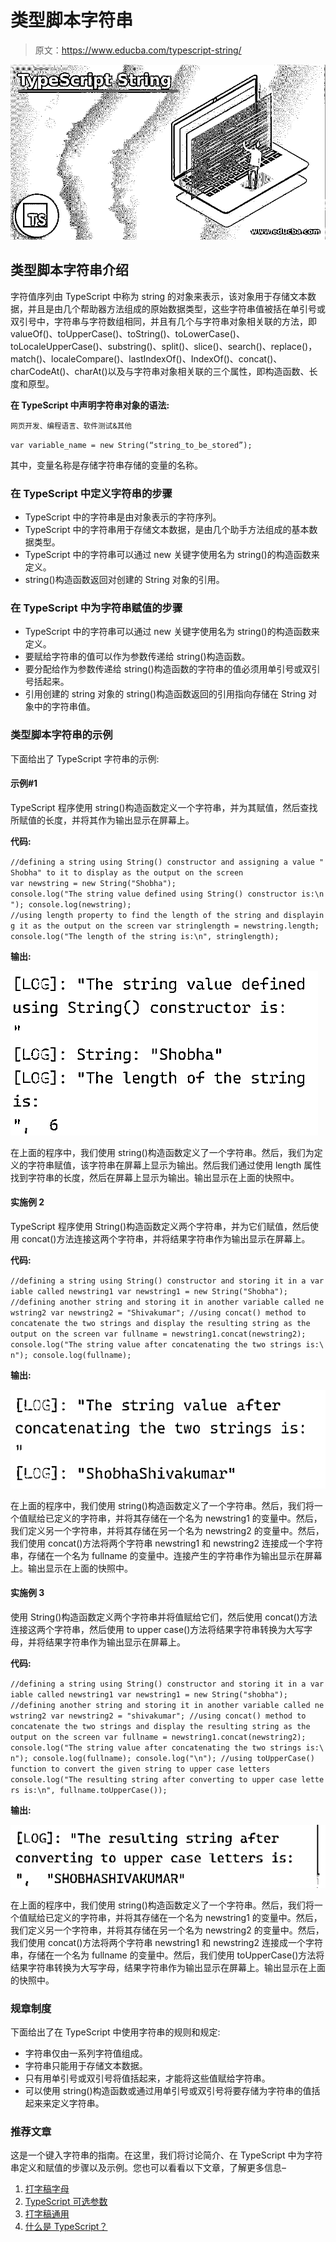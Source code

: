 # 类型脚本字符串

> 原文：<https://www.educba.com/typescript-string/>

![TypeScript String](img/40295eab7aee0fcaeadb09e13ca51c69.png)



## 类型脚本字符串介绍

字符值序列由 TypeScript 中称为 string 的对象来表示，该对象用于存储文本数据，并且是由几个帮助器方法组成的原始数据类型，这些字符串值被括在单引号或双引号中，字符串与字符数组相同，并且有几个与字符串对象相关联的方法，即 valueOf()、toUpperCase()、toString()、toLowerCase()、toLocaleUpperCase()、substring()、split()、slice()、search()、replace()， match()、localeCompare()、lastIndexOf()、IndexOf()、concat()、charCodeAt()、charAt()以及与字符串对象相关联的三个属性，即构造函数、长度和原型。

**在 TypeScript 中声明字符串对象的语法:**

<small>网页开发、编程语言、软件测试&其他</small>

`var variable_name = new String(“string_to_be_stored”);`

其中，变量名称是存储字符串存储的变量的名称。

### 在 TypeScript 中定义字符串的步骤

*   TypeScript 中的字符串是由对象表示的字符序列。
*   TypeScript 中的字符串用于存储文本数据，是由几个助手方法组成的基本数据类型。
*   TypeScript 中的字符串可以通过 new 关键字使用名为 string()的构造函数来定义。
*   string()构造函数返回对创建的 String 对象的引用。

### 在 TypeScript 中为字符串赋值的步骤

*   TypeScript 中的字符串可以通过 new 关键字使用名为 string()的构造函数来定义。
*   要赋给字符串的值可以作为参数传递给 string()构造函数。
*   要分配给作为参数传递给 string()构造函数的字符串的值必须用单引号或双引号括起来。
*   引用创建的 string 对象的 string()构造函数返回的引用指向存储在 String 对象中的字符串值。

### 类型脚本字符串的示例

下面给出了 TypeScript 字符串的示例:

#### 示例#1

TypeScript 程序使用 string()构造函数定义一个字符串，并为其赋值，然后查找所赋值的长度，并将其作为输出显示在屏幕上。

**代码:**

`//defining a string using String() constructor and assigning a value "Shobha" to it to display as the output on the screen
var newstring = new String("Shobha");
console.log("The string value defined using String() constructor is:\n");
console.log(newstring);
//using length property to find the length of the string and displaying it as the output on the screen
var stringlength = newstring.length;
console.log("The length of the string is:\n", stringlength);`

**输出:**

![TypeScript String 1](img/bf68cd7a6bef3252d013811091893cb3.png)



在上面的程序中，我们使用 string()构造函数定义了一个字符串。然后，我们为定义的字符串赋值，该字符串在屏幕上显示为输出。然后我们通过使用 length 属性找到字符串的长度，然后在屏幕上显示为输出。输出显示在上面的快照中。

#### 实施例 2

TypeScript 程序使用 String()构造函数定义两个字符串，并为它们赋值，然后使用 concat()方法连接这两个字符串，并将结果字符串作为输出显示在屏幕上。

**代码:**

`//defining a string using String() constructor and storing it in a variable called newstring1
var newstring1 = new String("Shobha");
//defining another string and storing it in another variable called newstring2
var newstring2 = "Shivakumar";
//using concat() method to concatenate the two strings and display the resulting string as the output on the screen
var fullname = newstring1.concat(newstring2);
console.log("The string value after concatenating the two strings is:\n");
console.log(fullname);`

**输出:**

![TypeScript String 2](img/c2651894ee618b0a8e08a400aabc10d1.png)



在上面的程序中，我们使用 string()构造函数定义了一个字符串。然后，我们将一个值赋给已定义的字符串，并将其存储在一个名为 newstring1 的变量中。然后，我们定义另一个字符串，并将其存储在另一个名为 newstring2 的变量中。然后，我们使用 concat()方法将两个字符串 newstring1 和 newstring2 连接成一个字符串，存储在一个名为 fullname 的变量中。连接产生的字符串作为输出显示在屏幕上。输出显示在上面的快照中。

#### 实施例 3

使用 String()构造函数定义两个字符串并将值赋给它们，然后使用 concat()方法连接这两个字符串，然后使用 to upper case()方法将结果字符串转换为大写字母，并将结果字符串作为输出显示在屏幕上。

**代码:**

`//defining a string using String() constructor and storing it in a variable called newstring1
var newstring1 = new String("shobha");
//defining another string and storing it in another variable called newstring2
var newstring2 = "shivakumar";
//using concat() method to concatenate the two strings and display the resulting string as the output on the screen
var fullname = newstring1.concat(newstring2);
console.log("The string value after concatenating the two strings is:\n");
console.log(fullname);
console.log("\n");
//using toUpperCase() function to convert the given string to upper case letters
console.log("The resulting string after converting to upper case letters is:\n", fullname.toUpperCase());`

**输出:**

![concat() method](img/89a1c612ed5fde9d04c08516b5377fd7.png)



在上面的程序中，我们使用 string()构造函数定义了一个字符串。然后，我们将一个值赋给已定义的字符串，并将其存储在一个名为 newstring1 的变量中。然后，我们定义另一个字符串，并将其存储在另一个名为 newstring2 的变量中。然后，我们使用 concat()方法将两个字符串 newstring1 和 newstring2 连接成一个字符串，存储在一个名为 fullname 的变量中。然后，我们使用 toUpperCase()方法将结果字符串转换为大写字母，结果字符串作为输出显示在屏幕上。输出显示在上面的快照中。

### 规章制度

下面给出了在 TypeScript 中使用字符串的规则和规定:

*   字符串仅由一系列字符值组成。
*   字符串只能用于存储文本数据。
*   只有用单引号或双引号将值括起来，才能将这些值赋给字符串。
*   可以使用 string()构造函数或通过用单引号或双引号将要存储为字符串的值括起来来定义字符串。

### 推荐文章

这是一个键入字符串的指南。在这里，我们将讨论简介、在 TypeScript 中为字符串定义和赋值的步骤以及示例。您也可以看看以下文章，了解更多信息–

1.  [打字稿字母](https://www.educba.com/typescript-let/)
2.  [TypeScript 可选参数](https://www.educba.com/typescript-optional-parameters/)
3.  [打字稿通用](https://www.educba.com/typescript-generic/)
4.  [什么是 TypeScript？](https://www.educba.com/what-is-typescript/)





